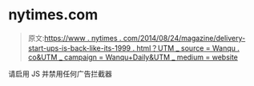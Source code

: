 # nytimes.com

> 原文:[https://www . nytimes . com/2014/08/24/magazine/delivery-start-ups-is-back-like-its-1999 . html？UTM _ source = Wanqu . co&UTM _ campaign = Wanqu+Daily&UTM _ medium = website](https://www.nytimes.com/2014/08/24/magazine/delivery-start-ups-are-back-like-its-1999.html?utm_source=wanqu.co&utm_campaign=Wanqu+Daily&utm_medium=website)

请启用 JS 并禁用任何广告拦截器